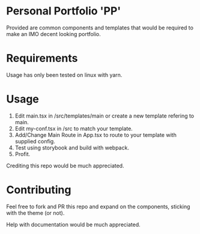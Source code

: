 # Personal Portfolio 'PP'

Provided are common components and templates that would be required to make an IMO decent looking portfolio.

# Requirements

Usage has only been tested on linux with yarn.

# Usage

1. Edit main.tsx in /src/templates/main or create a new template refering to main.
2. Edit my-conf.tsx in /src to match your template.
3. Add/Change Main Route in App.tsx to route to your template with supplied config.
4. Test using storybook and build with webpack.
5. Profit.

Crediting this repo would be much appreciated.

# Contributing

Feel free to fork and PR this repo and expand on the components, sticking with the theme (or not).

Help with documentation would be much appreciated.
